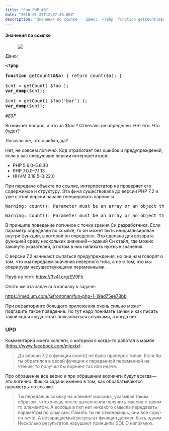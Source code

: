 ```yaml
---
title: "Fun PHP #3"
date: "2018-01-25T12:07:46.00Z"
description: "Значения по ссылке    Дано:  <?php  function getCount(&$a) { return count($a); }  $cnt = getCount( $foo ); var_dump($cnt);  $cnt"
---
```


<!--kg-card-begin: html--><h4>Значения по ссылке</h4>
<figure>
<p><img data-width="1010" data-height="482" src="https://cdn-images-1.medium.com/max/800/1*_-Bm_N5NPppDQgKHcf_W7g.png"><br />
</figure>
<p>Дано:</p>
<pre><strong>&lt;?php</strong><br><br><strong>function</strong> getCount(<strong>&amp;$a</strong>) { return count($a); }<br><br>$cnt = getCount( $foo );<br><strong>var_dump</strong>($cnt);<br><br>$cnt = getCount( $foo['bar'] );<br><strong>var_dump</strong>($cnt);<br><br><em>#EOF</em></pre>
<p>Возникает вопрос, а что за $foo ? Отвечаю: не определен. Нет его. Что будет?</p>
<p>Логично же, что ошибка, да?</p>
<p>Нет, не совсем логично. Код отработает без ошибок и предупреждений, если у вас следующие версии интерпретатров:</p>
<ul>
<li>PHP 5.6.0–5.6.30</li>
<li>PHP 7.0.0–7.1.13</li>
<li>HHVM 3.18.5–3.22.0</li>
</ul>
<p>При передаче объекта по ссылке, интерпретатор не проверяет его содержимое и структуру. Эта фича существовала до версии PHP 7.2 и уже с этой версии начали генерировать варнинги.</p>
<pre>Warning: count(): Parameter must be an array or an object that implements Countable in /in/EV9Fh on line 3 int(0)</pre>
<pre>Warning: count(): Parameter must be an array or an object that implements Countable in /in/EV9Fh on line 3 int(0)</pre>
<p>В принципе поведение логичное с точки зрения Си разработчика. Если параметр определен по ссылке, то он может быть инициализирован внутри функции, в которой он определен. Это сделано для возврата функцией сразу нескольких значений — эдакий Си стайл, где можно закинуть указателей, а потом в них напихать нужные значения.</p>
<p>С версии 7.2 начинают сыпаться предупреждения, но они нам говорят о том, что мы передаем значения неверного типа, а не о том, что мы оперируем несуществующими переменными.</p>
<p>Пруф на тест: <a href="https://3v4l.org/EV9Fh" target="_blank" rel="noopener noreferrer">https://3v4l.org/EV9Fh</a></p>
<p>Опять же эта задачка в копилку к задаче:</p>
<p><a href="https://medium.com/@frontman/fun-php-1-19ad75ee78bb">https://medium.com/@frontman/fun-php-1-19ad75ee78bb</a></p>
<p>При рефакторинге большого приложения очень сильно может подгадить такое поведение. Но тут надо понимать зачем и как писать такой код и когда стоит пользоваться ссылками, а когда нет.</p>
<h3>UPD</h3>
<p>Комментарий моего коллеги, с которым я когда-то работал в мамбе (<a href="https://www.facebook.com/mipxtx" target="_blank" rel="noopener noreferrer">https://www.facebook.com/mipxtx</a>):</p>
<blockquote><p>До версии 7.2 в функции count() не было проверок типов. Если бы ты обратился в своей функции к переданной переменной на чтение, то получил бы ворнинг так или иначе.</p></blockquote>
<p>Про обращение все верно и при обращении ворнинги будут всегда — это логично. Фишка задачи именно в том, как обрабатываются параметры по ссылке.</p>
<blockquote><p>Ты передаешь ссылку на элемент массива, указывая таким образом, что хочешь после выполнения получить массив с таким-то элементом. А вообще в пхп нет никакого смысла передавать параметры по ссылкам. Память ты не сэкономишь, они все copy-on-write. А возвращаемый результат функции должен быть одним. Несколько результатов нарушают принципы SOLID напрямую.</p></blockquote>

<!--kg-card-end: html-->

